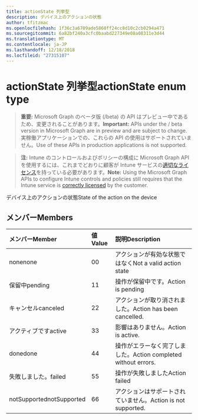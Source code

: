 ```yaml
---
title: actionState 列挙型
description: デバイス上のアクションの状態
author: tfitzmac
ms.openlocfilehash: 1f36c3a6709ade5860ff24cc8d10c2cb0294a471
ms.sourcegitcommit: 6a82bf240a3cfc0baabd227349e08a08311e3d44
ms.translationtype: MT
ms.contentlocale: ja-JP
ms.lasthandoff: 12/18/2018
ms.locfileid: "27315107"
---
```

# <a name="actionstate-enum-type"></a><span data-ttu-id="9c426-103">actionState 列挙型</span><span class="sxs-lookup"><span data-stu-id="9c426-103">actionState enum type</span></span>

> <span data-ttu-id="9c426-104">**重要:** Microsoft Graph のベータ版 (/beta) の API はプレビュー中であるため、変更されることがあります。</span><span class="sxs-lookup"><span data-stu-id="9c426-104">**Important:** APIs under the / beta version in Microsoft Graph are in preview and are subject to change.</span></span> <span data-ttu-id="9c426-105">実稼働アプリケーションでの、これらの API の使用はサポートされていません。</span><span class="sxs-lookup"><span data-stu-id="9c426-105">Use of these APIs in production applications is not supported.</span></span>

> <span data-ttu-id="9c426-106">**注:** Intune のコントロールおよびポリシーの構成に Microsoft Graph API を使用するには、これまでどおりに顧客が Intune サービスの[適切なライセンス](https://go.microsoft.com/fwlink/?linkid=839381)を持っている必要があります。</span><span class="sxs-lookup"><span data-stu-id="9c426-106">**Note:** Using the Microsoft Graph APIs to configure Intune controls and policies still requires that the Intune service is [correctly licensed](https://go.microsoft.com/fwlink/?linkid=839381) by the customer.</span></span>

<span data-ttu-id="9c426-107">デバイス上のアクションの状態</span><span class="sxs-lookup"><span data-stu-id="9c426-107">State of the action on the device</span></span>
## <a name="members"></a><span data-ttu-id="9c426-108">メンバー</span><span class="sxs-lookup"><span data-stu-id="9c426-108">Members</span></span>
|<span data-ttu-id="9c426-109">メンバー</span><span class="sxs-lookup"><span data-stu-id="9c426-109">Member</span></span>|<span data-ttu-id="9c426-110">値</span><span class="sxs-lookup"><span data-stu-id="9c426-110">Value</span></span>|<span data-ttu-id="9c426-111">説明</span><span class="sxs-lookup"><span data-stu-id="9c426-111">Description</span></span>|
|:---|:---|:---|
|<span data-ttu-id="9c426-112">none</span><span class="sxs-lookup"><span data-stu-id="9c426-112">none</span></span>|<span data-ttu-id="9c426-113">0</span><span class="sxs-lookup"><span data-stu-id="9c426-113">0</span></span>|<span data-ttu-id="9c426-114">アクションが有効な状態ではなく</span><span class="sxs-lookup"><span data-stu-id="9c426-114">Not a valid action state</span></span>|
|<span data-ttu-id="9c426-115">保留中</span><span class="sxs-lookup"><span data-stu-id="9c426-115">pending</span></span>|<span data-ttu-id="9c426-116">1</span><span class="sxs-lookup"><span data-stu-id="9c426-116">1</span></span>|<span data-ttu-id="9c426-117">操作が保留中です。</span><span class="sxs-lookup"><span data-stu-id="9c426-117">Action is pending</span></span>|
|<span data-ttu-id="9c426-118">キャンセル</span><span class="sxs-lookup"><span data-stu-id="9c426-118">canceled</span></span>|<span data-ttu-id="9c426-119">2</span><span class="sxs-lookup"><span data-stu-id="9c426-119">2</span></span>|<span data-ttu-id="9c426-120">アクションが取り消されました。</span><span class="sxs-lookup"><span data-stu-id="9c426-120">Action has been cancelled.</span></span>|
|<span data-ttu-id="9c426-121">アクティブです</span><span class="sxs-lookup"><span data-stu-id="9c426-121">active</span></span>|<span data-ttu-id="9c426-122">3</span><span class="sxs-lookup"><span data-stu-id="9c426-122">3</span></span>|<span data-ttu-id="9c426-123">影響はありません。</span><span class="sxs-lookup"><span data-stu-id="9c426-123">Action is active.</span></span>|
|<span data-ttu-id="9c426-124">done</span><span class="sxs-lookup"><span data-stu-id="9c426-124">done</span></span>|<span data-ttu-id="9c426-125">4</span><span class="sxs-lookup"><span data-stu-id="9c426-125">4</span></span>|<span data-ttu-id="9c426-126">操作がエラーなく完了しました。</span><span class="sxs-lookup"><span data-stu-id="9c426-126">Action completed without errors.</span></span>|
|<span data-ttu-id="9c426-127">失敗しました。</span><span class="sxs-lookup"><span data-stu-id="9c426-127">failed</span></span>|<span data-ttu-id="9c426-128">5</span><span class="sxs-lookup"><span data-stu-id="9c426-128">5</span></span>|<span data-ttu-id="9c426-129">操作が失敗しました</span><span class="sxs-lookup"><span data-stu-id="9c426-129">Action failed</span></span>|
|<span data-ttu-id="9c426-130">notSupported</span><span class="sxs-lookup"><span data-stu-id="9c426-130">notSupported</span></span>|<span data-ttu-id="9c426-131">6</span><span class="sxs-lookup"><span data-stu-id="9c426-131">6</span></span>|<span data-ttu-id="9c426-132">アクションはサポートされていません。</span><span class="sxs-lookup"><span data-stu-id="9c426-132">Action is not supported.</span></span>|





